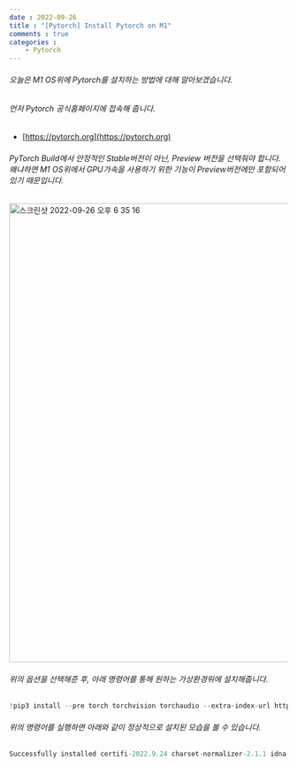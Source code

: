 ```yaml
---
date : 2022-09-26
title : "[Pytorch] Install Pytorch on M1"
comments : true
categories :
    - Pytorch
---
```


###### 오늘은 M1 OS위에 Pytorch를 설치하는 방법에 대해 알아보겠습니다.

###### 먼저 Pytorch 공식홈페이지에 접속해 줍니다.

* [https://pytorch.org](https://pytorch.org)

###### PyTorch Build에서 안정적인 Stable버전이 아닌, Preview 버전을 선택줘야 합니다. 왜냐하면 M1 OS위에서 GPU가속을 사용하기 위한 기능이 Preview버전에만 포함되어있기 때문입니다.

<img width="830" alt="스크린샷 2022-09-26 오후 6 35 16" src="https://user-images.githubusercontent.com/55019557/192244582-41ac1500-75c2-48fd-8c0a-f65ab398d58f.png">

###### 위의 옵션을 선택해준 후, 아래 명령어를 통해 원하는 가상환경위에 설치해줍니다.

```python
!pip3 install --pre torch torchvision torchaudio --extra-index-url https://download.pytorch.org/whl/nightly/cpu
```

###### 위의 명령어를 실행하면 아래와 같이 정상적으로 설치된 모습을 볼 수 있습니다.

```python
Successfully installed certifi-2022.9.24 charset-normalizer-2.1.1 idna-3.4 requests-2.28.1 torch-1.13.0.dev20220926 torchaudio-0.13.0.dev20220925 torchvision-0.14.0.dev20220925 typing-extensions-4.3.0 urllib3-1.26.12
```